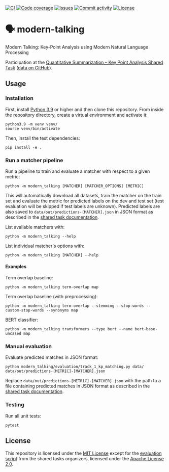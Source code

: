 [![CI](https://img.shields.io/github/actions/workflow/status/heinrichreimer/modern-talking/ci.yml?branch=main&style=flat-square)](https://github.com/heinrichreimer/modern-talking/actions/workflows/ci.yml)
[![Code coverage](https://img.shields.io/codecov/c/github/heinrichreimer/modern-talking?style=flat-square)](https://codecov.io/github/heinrichreimer/modern-talking/)
[![Issues](https://img.shields.io/github/issues/heinrichreimer/modern-talking?style=flat-square)](https://github.com/heinrichreimer/modern-talking/issues)
[![Commit activity](https://img.shields.io/github/commit-activity/m/heinrichreimer/modern-talking?style=flat-square)](https://github.com/heinrichreimer/modern-talking/commits)
[![License](https://img.shields.io/github/license/heinrichreimer/modern-talking?style=flat-square)](LICENSE)

# 🗣️ modern-talking

Modern Talking: Key-Point Analysis using Modern Natural Language Processing

Participation at the [Quantitative Summarization – Key Point Analysis Shared Task](https://2021.argmining.org/shared_task_ibm.html#ibm) ([data on GitHub](https://github.com/ibm/KPA_2021_shared_task)).

## Usage

### Installation

First, install [Python 3.9](https://python.org/downloads/) or higher and then clone this repository.
From inside the repository directory, create a virtual environment and activate it:

```shell
python3.9 -m venv venv/
source venv/bin/activate
```

Then, install the test dependencies:

```shell
pip install -e .
```

### Run a matcher pipeline

Run a pipeline to train and evaluate a matcher with respect to a given metric:

```shell
python -m modern_talking [MATCHER] [MATCHER_OPTIONS] [METRIC]
```

This will automatically download all datasets, train the matcher on the train set and evaluate the metric for predicted labels on the dev and test set (test evaluation will be skipped if test labels are unknown).
Predicted labels are also saved to `data/out/predictions-[MATCHER].json` in JSON format as described in the [shared task documentation](https://github.com/ibm/KPA_2021_shared_task#track-1---key-point-matching).

List available matchers with:

```shell
python -m modern_talking --help
```

List individual matcher's options with:

```shell
python -m modern_talking [MATCHER] --help
```

#### Examples

Term overlap baseline:

```shell
python -m modern_talking term-overlap map
```

Term overlap baseline (with preprocessing):

```shell
python -m modern_talking term-overlap --stemming --stop-words --custom-stop-words --synonyms map
```

BERT classifier:

```shell
python -m modern_talking transformers --type bert --name bert-base-uncased map
```

### Manual evaluation

Evaluate predicted matches in JSON format:

```shell
python modern_talking/evaluation/track_1_kp_matching.py data/ data/out/predictions-[METRIC]-[MATCHER].json
```

Replace `data/out/predictions-[METRIC]-[MATCHER].json` with the path to a file containing predicted matches in JSON format as described in the [shared task documentation](https://github.com/ibm/KPA_2021_shared_task#track-1---key-point-matching).

### Testing

Run all unit tests:

```shell
pytest
```

## License

This repository is licensed under the [MIT License](LICENSE) except for the [evaluation script](https://github.com/IBM/KPA_2021_shared_task/blob/771caa1519df4e26127ad37cffe8d5940af3b2da/code/track_1_kp_matching.py) from the shared tasks organizers, licensed under the [Apache License 2.0](https://github.com/IBM/KPA_2021_shared_task/blob/771caa1519df4e26127ad37cffe8d5940af3b2da/LICENSE).

